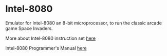 # Intel-8080
Emulator for Intel-8080 an 8-bit microprocessor, to run the classic arcade game Space Invaders. 

More about Intel-8080 instruction set [here](pastraiser.com/cpu/i8080/i8080_opcodes.html)

Intel-8080 Programmer's Manual [here](https://altairclone.com/downloads/manuals/8080%20Programmers%20Manual.pdf)
